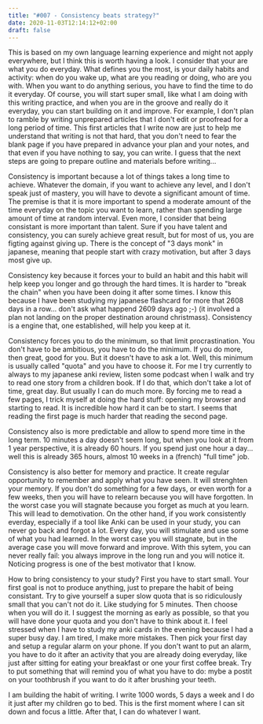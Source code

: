 ```yaml
---
title: "#007 - Consistency beats strategy?"
date: 2020-11-03T12:14:12+02:00
draft: false
---
```


This is based on my own language learning experience and might not apply everywhere, but I think this is worth having a look. I consider that your are what you do everyday. What defines you the most, is your daily habits and activity: when do you wake up, what are you reading or doing, who are you with. When you want to do anything serious, you have to find the time to do it everyday. Of course, you will start super small, like what I am doing with this writing practice, and when you are in the groove and really do it everyday, you can start building on it and improve. For example, I don't plan to ramble by writing unprepared articles that I don't edit or proofread for a long period of time. This first articles that I write now are just to help me understand that writing is not that hard, that you don't need to fear the blank page if you have prepared in advance your plan and your notes, and that even if you have nothing to say, you can write. I guess that the next steps are going to prepare outline and materials before writing...

Consistency is important because a lot of things takes a long time to achieve. Whatever the domain, if you want to achieve any level, and I don't speak just of mastery, you will have to devote a significant amount of time. The premise is that it is more important to spend a moderate amount of the time everyday on the topic you want to learn, rather than spending large amount of time at random interval. Even more, I consider that being consistant is more important than talent. Sure if you have talent and consistency, you can surely achieve great result, but for most of us, you are figting against giving up. There is the concept of "3 days monk" in japanese, meaning that people start with crazy motivation, but after 3 days most give up.

Consistency key because it forces your to build an habit and this habit will help keep you longer and go through the hard times. It is harder to "break the chain" when you have been doing it after some times. I know this because I have been studying my japanese flashcard for more that 2608 days in a row... don't ask what happend 2609 days ago ;-) (it involved a plan not landing on the proper destination around christmass). Consistency is a engine that, one established, will help you keep at it.

Consistency forces you to do the minimum, so that limit procrastination. You don't have to be ambitious, you have to do the minimum. If you do more, then great, good for you. But it doesn't have to ask a lot. Well, this minimum is usually called "quota" and you have to choose it. For me I try currently to always to my japanese anki review, listen some podcast when I walk and try to read one story from a children book. If I do that, which don't take a lot of time, great day. But usually I can do much more. By forcing me to read a few pages, I trick myself at doing the hard stuff: opening my browser and starting to read. It is incredible how hard it can be to start. I seems that reading the first page is much harder that reading the second page.

Consistency also is more predictable and allow to spend more time in the long term. 10 minutes a day doesn't seem long, but when you look at it from 1 year perspective, it is already 60 hours. If you spend just one hour a day... well this is already 365 hours, almost 10 weeks in a (french) "full time" job.  

Consistency is also better for memory and practice. It create regular opportunity to remember and apply what you have seen. It will strenghten your memory. If you don't do something for a few days, or even worth for a few weeks, then you will have to relearn because you will have forgotten. In the worst case you will stagnate because you forget as much at you learn. This will lead to demotivation. On the other hand, if you work consistently everday, especially if a tool like Anki can be used in your study, you can never go back and forgot a lot. Every day, you will stimulate and use some of what you had learned. In the worst case you will stagnate, but in the average case you will move forward and improve. With this sytem, you can never really fail: you always improve in the long run and you will notice it. Noticing progress is one of the best motivator that I know.

How to bring consistency to your study? First you have to start small. Your first goal is not to produce anything, just to prepare the habit of being consistant. Try to give yourself a super slow quota that is so ridiculously small that you can't not do it. Like studying for 5 minutes. Then choose when you will do it. I suggest the morning as early as possible, so that you will have done your quota and you don't have to think about it. I feel stressed when I have to study my anki cards in the evening because I had a super busy day. I am tired, I make more mistakes. Then pick your first day and setup a regular alarm on your phone. If you don't want to put an alarm, you have to do it after an activity that you are already doing everyday, like just after sitting for eating your breakfast or one your first coffee break. Try to put something that will remind you of what you have to do: mybe a postit on your toothbrush if you want to do it after brushing your teeth.

I am building the habit of writing. I write 1000 words, 5 days a week and I do it just after my children go to bed. This is the first moment where I can sit down and focus a little. After that, I can do whatever I want.